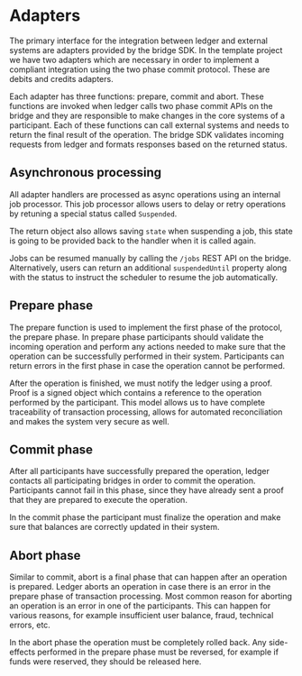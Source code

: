 
# Adapters

The primary interface for the integration between ledger and external systems are adapters provided by the bridge SDK. In the template project we have two adapters which are necessary in order to implement a compliant integration using the two phase commit protocol. These are debits and credits adapters.

Each adapter has three functions: prepare, commit and abort. These functions are invoked when ledger calls two phase commit APIs on the bridge and they are responsible to make changes in the core systems of a participant. Each of these functions can call external systems and needs to return the final result of the operation. The bridge SDK validates incoming requests from ledger and formats responses based on the returned status.

## Asynchronous processing
All adapter handlers are processed as async operations using an internal job processor. This job processor allows users to delay or retry operations by retuning a special status called `Suspended`.

The return object also allows saving `state` when suspending a job, this state is going to be provided back to the handler when it is called again.

Jobs can be resumed manually by calling the `/jobs` REST API on the bridge. Alternatively, users can return an additional `suspendedUntil` property along with the status to instruct the scheduler to resume the job automatically.

## Prepare phase

The prepare function is used to implement the first phase of the protocol, the prepare phase. In prepare phase participants should validate the incoming operation and perform any actions needed to make sure that the operation can be successfully performed in their system. Participants can return errors in the first phase in case the operation cannot be performed.

After the operation is finished, we must notify the ledger using a proof. Proof is a signed object which contains a reference to the operation performed by the participant. This model allows us to have complete traceability of transaction processing, allows for automated reconciliation and makes the system very secure as well.

## Commit phase

After all participants have successfully prepared the operation, ledger contacts all participating bridges in order to commit the operation. Participants cannot fail in this phase, since they have already sent a proof that they are prepared to execute the operation.

In the commit phase the participant must finalize the operation and make sure that balances are correctly updated in their system.

## Abort phase

Similar to commit, abort is a final phase that can happen after an operation is prepared. Ledger aborts an operation in case there is an error in the prepare phase of transaction processing. Most common reason for aborting an operation is an error in one of the participants. This can happen for various reasons, for example insufficient user balance, fraud, technical errors, etc.

In the abort phase the operation must be completely rolled back. Any side-effects performed in the prepare phase must be reversed, for example if funds were reserved, they should be released here.

#
